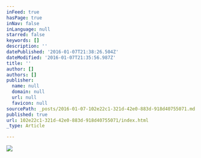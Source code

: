 ```yaml
---
inFeed: true
hasPage: true
inNav: false
inLanguage: null
starred: false
keywords: []
description: ''
datePublished: '2016-01-07T21:38:26.504Z'
dateModified: '2016-01-07T21:35:56.987Z'
title: ''
author: []
authors: []
publisher:
  name: null
  domain: null
  url: null
  favicon: null
sourcePath: _posts/2016-01-07-102e22c1-321d-42e0-883d-918d40755071.md
published: true
url: 102e22c1-321d-42e0-883d-918d40755071/index.html
_type: Article

---
```

![](https://the-grid-user-content.s3-us-west-2.amazonaws.com/8561c467-0abf-4d45-8a28-baaca4d4824b.png)